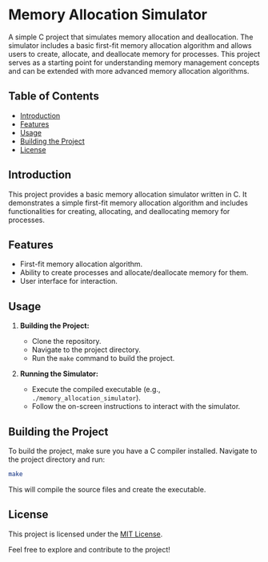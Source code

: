 # Memory Allocation Simulator

A simple C project that simulates memory allocation and deallocation. The simulator includes a basic first-fit memory allocation algorithm and allows users to create, allocate, and deallocate memory for processes. This project serves as a starting point for understanding memory management concepts and can be extended with more advanced memory allocation algorithms.

## Table of Contents

- [Introduction](#introduction)
- [Features](#features)
- [Usage](#usage)
- [Building the Project](#building-the-project)
- [License](#license)

## Introduction

This project provides a basic memory allocation simulator written in C. It demonstrates a simple first-fit memory allocation algorithm and includes functionalities for creating, allocating, and deallocating memory for processes.

## Features

- First-fit memory allocation algorithm.
- Ability to create processes and allocate/deallocate memory for them.
- User interface for interaction.

## Usage

1. **Building the Project:**
    - Clone the repository.
    - Navigate to the project directory.
    - Run the `make` command to build the project.

2. **Running the Simulator:**
    - Execute the compiled executable (e.g., `./memory_allocation_simulator`).
    - Follow the on-screen instructions to interact with the simulator.

## Building the Project

To build the project, make sure you have a C compiler installed. Navigate to the project directory and run:

```bash
make
```

This will compile the source files and create the executable.

## License

This project is licensed under the [MIT License](LICENSE).

Feel free to explore and contribute to the project!

